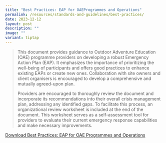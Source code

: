```yaml
---
title: "Best Practices: EAP for OAEProgrammes and Operations"
permalink: /resources/standards-and-guidelines/best-practices/
date: 2023-12-12
layout: post
description: ""
image: ""
variant: tiptap
---
```

<blockquote><p>This document provides guidance to Outdoor Adventure Education (OAE) programme providers on developing a robust Emergency Action Plan (EAP). It emphasizes the importance of prioritizing the well-being of participants and offers good practices to enhance existing EAPs or create new ones. Collaboration with site owners and client organisers is encouraged to develop a comprehensive and mutually agreed-upon plan.</p><p></p><p>Providers are encouraged to thoroughly review the document and incorporate its recommendations into their overall crisis management plan, addressing any identified gaps. To facilitate this process, an organizational review worksheet is included at the end of the document. This worksheet serves as a self-assessment tool for providers to evaluate their current emergency response capabilities and make necessary improvements.</p></blockquote><p><a href="/files/OAE_EAP_Practices_Jan_24.pdf" rel="noopener noreferrer nofollow" target="_blank">Download Best Practices: EAP for OAE Programmes and Operations</a></p>